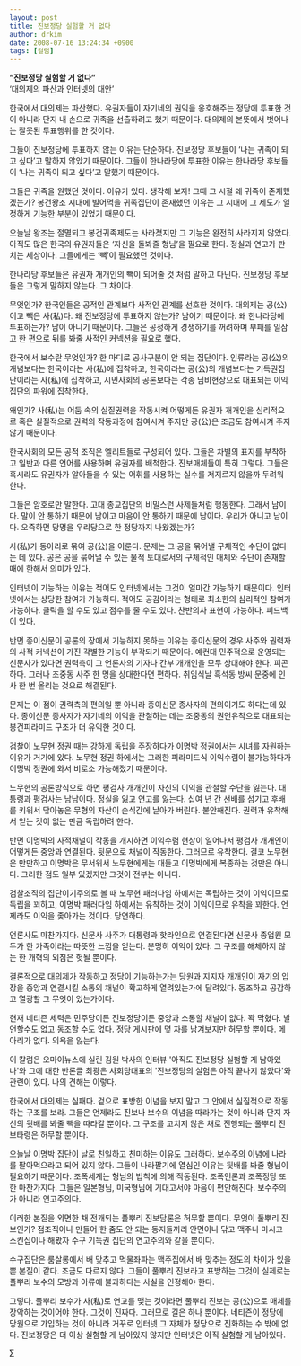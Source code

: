 ```yaml
---
layout: post
title: 진보정당 실험할 거 없다
author: drkim
date: 2008-07-16 13:24:34 +0900
tags: [컬럼]
---
```

**“진보정당 실험할 거 없다”**  
‘대의제의 파산과 인터넷의 대안’

한국에서 대의제는 파산했다. 유권자들이 자기네의 권익을 옹호해주는 정당에 투표한 것이 아니라 단지 내 손으로 귀족을 선출하려고 했기 때문이다. 대의제의 본뜻에서 벗어나는 잘못된 투표행위를 한 것이다. 

그들이 진보정당에 투표하지 않는 이유는 단순하다. 진보정당 후보들이 ‘나는 귀족이 되고 싶다’고 말하지 않았기 때문이다. 그들이 한나라당에 투표한 이유는 한나라당 후보들이 ‘나는 귀족이 되고 싶다’고 말했기 때문이다. 

그들은 귀족을 원했던 것이다. 이유가 있다. 생각해 보자! 그때 그 시절 왜 귀족이 존재했겠는가? 봉건왕조 시대에 빌어먹을 귀족집단이 존재했던 이유는 그 시대에 그 제도가 일정하게 기능한 부분이 있었기 때문이다. 

오늘날 왕조는 절멸되고 봉건귀족제도는 사라졌지만 그 기능은 완전히 사라지지 않았다. 아직도 많은 한국의 유권자들은 ‘자신을 돌봐줄 형님’을 필요로 한다. 정실과 연고가 판 치는 세상이다. 그들에게는 ‘빽’이 필요했던 것이다. 

한나라당 후보들은 유권자 개개인의 빽이 되어줄 것 처럼 말하고 다닌다. 진보정당 후보들은 그렇게 말하지 않는다. 그 차이다. 

무엇인가? 한국인들은 공적인 관계보다 사적인 관계를 선호한 것이다. 대의제는 공(公)이고 빽은 사(私)다. 왜 진보정당에 투표하지 않는가? 남이기 때문이다. 왜 한나라당에 투표하는가? 남이 아니기 때문이다. 그들은 공정하게 경쟁하기를 꺼려하며 부패를 일삼고 한 편으로 뒤를 봐줄 사적인 커넥션을 필요로 했다. 

한국에서 보수란 무엇인가? 한 마디로 공사구분이 안 되는 집단이다. 인류라는 공(公)의 개념보다는 한국이라는 사(私)에 집착하고, 한국이라는 공(公)의 개념보다는 기득권집단이라는 사(私)에 집착하고, 시민사회의 공론보다는 각종 님비현상으로 대표되는 이익집단의 파워에 집착한다. 

왜인가? 사(私)는 어둠 속의 실질권력을 작동시켜 어떻게든 유권자 개개인을 심리적으로 혹은 실질적으로 권력의 작동과정에 참여시켜 주지만 공(公)은 조금도 참여시켜 주지 않기 때문이다. 

한국사회의 모든 공적 조직은 엘리트들로 구성되어 있다. 그들은 차별의 표지를 부착하고 일반과 다른 언어를 사용하며 유권자를 배척한다. 진보매체들이 특히 그렇다. 그들은 혹시라도 유권자가 알아들을 수 있는 어휘를 사용하는 실수를 저지르지 않을까 두려워 한다. 

그들은 암호로만 말한다. 고대 종교집단의 비밀스런 사제들처럼 행동한다. 그래서 남이다. 말이 안 통하기 때문에 남이고 마음이 안 통하기 때문에 남이다. 우리가 아니고 남이다. 오죽하면 당명을 우리당으로 한 정당까지 나왔겠는가? 

사(私)가 동아리로 묶여 공(公)을 이룬다. 문제는 그 공을 묶어낼 구체적인 수단이 없다는 데 있다. 공은 공을 묶어낼 수 있는 물적 토대로서의 구체적인 매체와 수단이 존재할 때에 한해서 의미가 있다. 

인터넷이 기능하는 이유는 적어도 인터넷에서는 그것이 얼마간 가능하기 때문이다. 인터넷에서는 상당한 참여가 가능하다. 적어도 공감이라는 형태로 최소한의 심리적인 참여가 가능하다. 클릭을 할 수도 있고 점수를 줄 수도 있다. 찬반의사 표현이 가능하다. 피드백이 있다. 

반면 종이신문이 공론의 장에서 기능하지 못하는 이유는 종이신문의 경우 사주와 권력자의 사적 커넥션이 가진 각별한 기능이 부각되기 때문이다. 예컨대 민주적으로 운영되는 신문사가 있다면 권력측이 그 언론사의 기자나 간부 개개인을 모두 상대해야 한다. 피곤하다. 그러나 조중동 사주 한 명을 상대한다면 편하다. 취임식날 흑석동 방씨 문중에 인사 한 번 올리는 것으로 해결된다. 

문제는 이 점이 권력측의 편의일 뿐 아니라 종이신문 종사자의 편의이기도 하다는데 있다. 종이신문 종사자가 자기네의 이익을 관철하는 데는 조중동의 권언유착으로 대표되는 봉건피라미드 구조가 더 유익한 것이다. 

검찰이 노무현 정권 때는 강하게 독립을 주장하다가 이명박 정권에서는 시녀를 자원하는 이유가 거기에 있다. 노무현 정권 하에서는 그러한 피라미드식 이익수렴이 불가능하다가 이명박 정권에 와서 비로소 가능해졌기 때문이다. 

노무현의 공론방식으로 하면 평검사 개개인이 자신의 이익을 관철할 수단을 잃는다. 대통령과 평검사는 남남이다. 정실을 잃고 연고를 잃는다. 십여 년 간 선배를 섬기고 후배를 키워서 닦아놓은 무형의 자산이 순식간에 날아가 버린다. 불안해진다. 권력과 유착해서 얻는 것이 없는 만큼 독립하려 한다. 

반면 이명박의 사적채널이 작동을 개시하면 이익수렴 현상이 일어나서 평검사 개개인이 어떻게든 중앙과 연결된다. 뒷문으로 채널이 작동한다. 그러므로 유착한다. 결코 노무현은 만만하고 이명박은 무서워서 노무현에게는 대들고 이명박에게 복종하는 것만은 아니다. 그러한 점도 일부 있겠지만 그것이 전부는 아니다.

검찰조직의 집단이기주의로 볼 때 노무현 패러다임 하에서는 독립하는 것이 이익이므로 독립을 꾀하고, 이명박 패러다임 하에서는 유착하는 것이 이익이므로 유착을 꾀한다. 언제라도 이익을 좇아가는 것이다. 당연하다. 

언론사도 마찬가지다. 신문사 사주가 대통령과 핫라인으로 연결된다면 신문사 종업원 모두가 한 가족이라는 따뜻한 느낌을 얻는다. 분명히 이익이 있다. 그 구조를 해체하지 않는 한 개혁의 외침은 헛될 뿐이다. 

결론적으로 대의제가 작동하고 정당이 기능하는가는 당원과 지지자 개개인이 자기의 입장을 중앙과 연결시킬 소통의 채널이 확고하게 열려있는가에 달려있다. 동조하고 공감하고 열광할 그 무엇이 있는가이다. 

현재 네티즌 세력은 민주당이든 진보정당이든 중앙과 소통할 채널이 없다. 꽉 막혔다. 발언할수도 없고 동조할 수도 없다. 정당 게시판에 몇 자를 남겨보지만 허무할 뿐이다. 메아리가 없다. 의욕을 잃는다. 

이 칼럼은 오마이뉴스에 실린 김원 박사의 인터뷰 '아직도 진보정당 실험할 게 남아있나'와 그에 대한 반론글 최광은 사회당대표의 '진보정당의 실험은 아직 끝나지 않았다'와 관련이 있다. 나의 견해는 이렇다. 

한국에서 대의제는 실패다. 겉으로 표방한 이념을 보지 말고 그 안에서 실질적으로 작동하는 구조를 보라. 그들은 언제라도 진보나 보수의 이념을 따라가는 것이 아니라 단지 자신의 뒷배를 봐줄 빽을 따라갈 뿐이다. 그 구조를 고치지 않은 채로 진행되는 풀뿌리 진보타령은 허무할 뿐이다. 

오늘날 이명박 집단이 날로 친일하고 친미하는 이유도 그러하다. 보수주의 이념에 나라를 팔아먹으라고 되어 있지 않다. 그들이 나라팔기에 열심인 이유는 뒷배를 봐줄 형님이 필요하기 때문이다. 조폭세계는 형님의 법칙에 의해 작동된다. 조폭언론과 조폭정당 또한 마찬가지다. 그들은 일본형님, 미국형님에 기대고서야 마음이 편안해진다. 보수주의가 아니라 연고주의다. 

이러한 본질을 외면한 채 전개되는 풀뿌리 진보담론은 허무할 뿐이다. 무엇이 풀뿌리 진보인가? 점조직이나 만들어 한 줌도 안 되는 동지들끼리 안면이나 닦고 맥주나 마시고 스킨십이나 해봤자 수구 기득권 집단의 연고주의와 같을 뿐이다.

수구집단은 룸살롱에서 배 맞추고 먹물좌파는 맥주집에서 배 맞추는 정도의 차이가 있을 뿐 본질이 같다. 조금도 다르지 않다. 그들이 풀뿌리 진보라고 표방하는 그것이 실제로는 풀뿌리 보수의 모방과 아류에 불과하다는 사실을 인정해야 한다. 

그렇다. 풀뿌리 보수가 사(私)로 연고를 맺는 것이라면 풀뿌리 진보는 공(公)으로 매체를 장악하는 것이어야 한다. 그것이 진짜다. 그러므로 길은 하나 뿐이다. 네티즌이 정당에 당원으로 가입하는 것이 아니라 거꾸로 인터넷 그 자체가 정당으로 진화하는 수 밖에 없다. 진보정당은 더 이상 실험할 게 남아있지 않지만 인터넷은 아직 실험할 게 남아있다. 



∑
